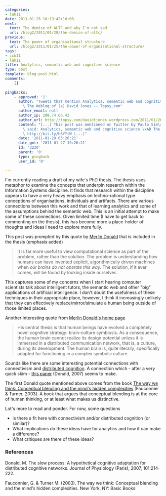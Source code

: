 ```yaml
---
categories:
- lak11
date: 2011-01-26 10:19:42+10:00
next:
  text: The demise of ALTC and why I'm not sad
  url: /blog2/2011/01/28/the-demise-of-altc/
previous:
  text: The power of organisational structure
  url: /blog2/2011/01/25/the-power-of-organisational-structure/
tags:
- cck11
- lak11
title: Analytics, semantic web and cognitive science
type: post
template: blog-post.html
comments:
    []
    
pingbacks:
    - approved: '1'
      author: "Tweets that mention Analytics, semantic web and cognitive science \xAB\
        \ The Weblog of (a) David Jones -- Topsy.com"
      author_email: null
      author_ip: 208.74.66.43
      author_url: http://topsy.com/davidtjones.wordpress.com/2011/01/26/analytics-semantic-web-and-cognitive-science/?utm_source=pingback&utm_campaign=L2
      content: "[...] This post was mentioned on Twitter by Paulo Sim\xF5es, catbe3. catbe3\
        \ said: Analytics, semantic web and cognitive science \xAB The Weblog of (a ...\
        \ http://bit.ly/h6YYtW [...]"
      date: '2011-01-28 05:26:21'
      date_gmt: '2011-01-27 19:26:21'
      id: '3230'
      parent: '0'
      type: pingback
      user_id: '0'
    
---
```

I'm currently reading a draft of my wife's PhD thesis. The thesis uses metaphor to examine the concepts that underpin research within the Information Systems discipline. It finds that research within the discipline appears to have a very heavy emphasis on techno-rational type conceptions of organisations, individuals and artifacts. There are various connections between this work and that of learning analytics and some of the assumptions behind the semantic web. This is an initial attempt to make some of these connections. Given limited time (I have to get back to commenting on the thesis), this has become more a place-holder of thoughts and ideas I need to explore more fully.

This post was prompted by this quote by [Merlin Donald](http://en.wikipedia.org/wiki/Merlin_Donald) that is included in the thesis (emphasis added)

> It is far more useful to view computational science as part of the problem, rather than the solution. The problem is understanding how humans can have invented explicit, algorithmically driven machines when _our brains do not operate this way_. The solution, if it ever comes, will be found by looking inside ourselves.

This captures some of my concerns when I start hearing computer scientists talk about intelligent tutors, the semantic web and other "big" applications of artificial intelligence. I don't doubt the usefulness of these techniques in their appropriate place, however, I think it increasingly unlikely that they can effectively replace/mirror/simulate a human being outside of those limited places.

Another interesting quote from [Merlin Donald's home page](http://psyc.queensu.ca/faculty/donald/)

> His central thesis is that human beings have evolved a completely novel cognitive strategy: brain-culture symbiosis. As a consequence, the human brain cannot realize its design potential unless it is immersed in a distributed communication network, that is, a culture, during its development. The human brain is, quite literally, specifically adapted for functioning in a complex symbolic culture.

Sounds like there are some interesting potential connections with connectivism and [distributed cognition](/blog2/2010/10/06/making-the-lms-more-like-the-globe-theatre-distributed-cognition-the-extended-mind-and-moodle/). A connection which - after a very quick skim - [this paper](http://psycserver.psyc.queensu.ca/donaldm/reprints/slow%20process2.pdf) (Donald, 2007) seems to make.

The first Donald quote mentioned above comes from the book [The way we think: Conceptual blending and the mind's hidden complexities](http://books.google.com/books?id=FdOLriVyzwkC&printsec=frontcover&dq=the+way+we+think&hl=en&ei=aGY_TY3NIo_BceTPjY0C&sa=X&oi=book_result&ct=result&resnum=1&ved=0CCQQ6AEwAA#v=onepage&q&f=false) (Fauconnier & Turner, 2003). A book that argues that conceptual blending is at the core of human thinking, or at least what makes us distinctive.

Lot's more to read and ponder. For now, some questions

- Is there a fit here with connectivism and/or distributed cognition (or similar)?
- What implications do these ideas have for analytics and how it can make a difference?
- What critiques are there of these ideas?

### References

Donald, M. The slow process: A hypothetical cognitive adaptation for distributed cognitive networks. Journal of Physiology (Paris), 2007, 101:214-222.

Fauconnier, G. & Turner M. (2003). The way we think: Conceptual blending and the mind's hidden complexities. New York, NY: Basic Books